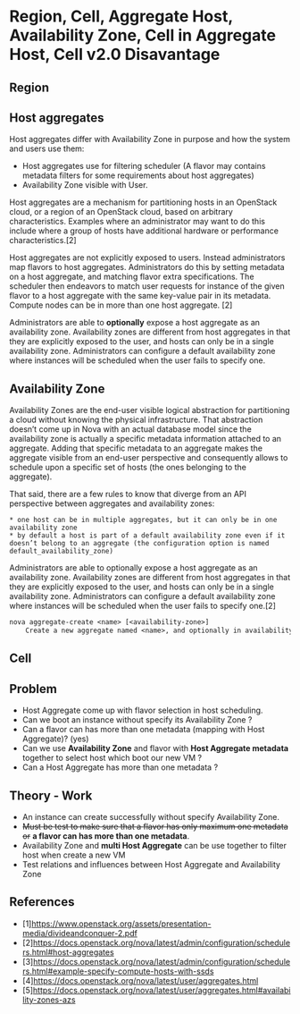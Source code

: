 # Region, Cell, Aggregate Host, Availability Zone, Cell in Aggregate Host, Cell v2.0 Disavantage

## Region

## Host aggregates

Host aggregates differ with Availability Zone in purpose and how the system and users use them:

- Host aggregates use for filtering scheduler (A flavor may contains metadata filters for some requirements about host aggregates)
- Availability Zone visible with User.

Host aggregates are a mechanism for partitioning hosts in an OpenStack cloud, or a region of an OpenStack cloud, based on arbitrary characteristics. Examples where an administrator may want to do this include where a group of hosts have additional hardware or performance characteristics.[2]

Host aggregates are not explicitly exposed to users. Instead administrators map flavors to host aggregates. Administrators do this by setting metadata on a host aggregate, and matching flavor extra specifications. The scheduler then endeavors to match user requests for instance of the given flavor to a host aggregate with the same key-value pair in its metadata. Compute nodes can be in more than one host aggregate. [2]

Administrators are able to **optionally** expose a host aggregate as an availability zone. Availability zones are different from host aggregates in that they are explicitly exposed to the user, and hosts can only be in a single availability zone. Administrators can configure a default availability zone where instances will be scheduled when the user fails to specify one.

## Availability Zone

Availability Zones are the end-user visible logical abstraction for partitioning a cloud without knowing the physical infrastructure. That abstraction doesn’t come up in Nova with an actual database model since the availability zone is actually a specific metadata information attached to an aggregate. Adding that specific metadata to an aggregate makes the aggregate visible from an end-user perspective and consequently allows to schedule upon a specific set of hosts (the ones belonging to the aggregate).

That said, there are a few rules to know that diverge from an API perspective between aggregates and availability zones:

    * one host can be in multiple aggregates, but it can only be in one availability zone
    * by default a host is part of a default availability zone even if it doesn’t belong to an aggregate (the configuration option is named default_availability_zone)

Administrators are able to optionally expose a host aggregate as an availability zone. Availability zones are different from host aggregates in that they are explicitly exposed to the user, and hosts can only be in a single availability zone. Administrators can configure a default availability zone where instances will be scheduled when the user fails to specify one.[2]

```txt
nova aggregate-create <name> [<availability-zone>]
    Create a new aggregate named <name>, and optionally in availability zone [<availability-zone>] if specified. The command returns the ID of the newly created aggregate. Hosts can be made available to multiple host aggregates. Be careful when adding a host to an additional host aggregate when the host is also in an availability zone. Pay attention when using the nova aggregate-set-metadata and nova aggregate-update commands to avoid user confusion when they boot instances in different availability zones. An error occurs if you cannot add a particular host to an aggregate zone for which it is not intended.[2]
```

## Cell


## Problem

- Host Aggregate come up with flavor selection in host scheduling.
- Can we boot an instance without specify its Availability Zone ?
- Can a flavor can has more than one metadata (mapping with Host Aggregate)? (yes)
- Can we use **Availability Zone** and flavor with **Host Aggregate metadata** together to select host which boot our new VM ?
- Can a Host Aggregate has more than one metadata ?

## Theory - Work

- An instance can create successfully without specify Availability Zone.
- ~~Must be test to make sure that a flavor has only maximum one metadata or~~ **a flavor can has more than one metadata**.
- Availability Zone and **multi Host Aggregate** can be use together to filter host when create a new VM
- Test relations and influences between Host Aggregate and Availability Zone

## References

- [1]<https://www.openstack.org/assets/presentation-media/divideandconquer-2.pdf>
- [2]<https://docs.openstack.org/nova/latest/admin/configuration/schedulers.html#host-aggregates>
- [3]<https://docs.openstack.org/nova/latest/admin/configuration/schedulers.html#example-specify-compute-hosts-with-ssds>
- [4]<https://docs.openstack.org/nova/latest/user/aggregates.html>
- [5]<https://docs.openstack.org/nova/latest/user/aggregates.html#availability-zones-azs>